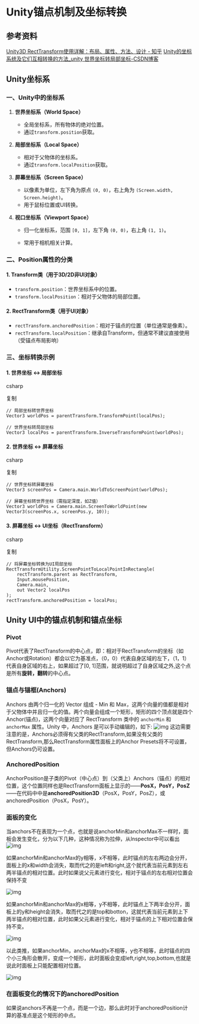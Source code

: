# Unity锚点机制及坐标转换

## 参考资料

[Unity3D RectTransform使用详解：布局、属性、方法、设计 - 知乎](https://zhuanlan.zhihu.com/p/139252379)
[Unity的坐标系统及它们互相转换的方法_unity 世界坐标转局部坐标-CSDN博客](https://blog.csdn.net/mr_five55/article/details/134841438)

## Unity坐标系

### **一、Unity中的坐标系**

1. **世界坐标系（World Space）**

   - 全局坐标系，所有物体的绝对位置。
   - 通过`transform.position`获取。

2. **局部坐标系（Local Space）**

   - 相对于父物体的坐标系。
   - 通过`transform.localPosition`获取。

3. **屏幕坐标系（Screen Space）**

   - 以像素为单位，左下角为原点 `(0, 0)`，右上角为 `(Screen.width, Screen.height)`。
   - 用于鼠标位置或UI转换。

4. **视口坐标系（Viewport Space）**

   - 归一化坐标系，范围 `[0, 1]`，左下角 `(0, 0)`，右上角 `(1, 1)`。

   - 常用于相机相关计算。
     

### **二、Position属性的分类**

#### **1. Transform类（用于3D/2D非UI对象）**

- `transform.position`：世界坐标系中的位置。
- `transform.localPosition`：相对于父物体的局部位置。

#### **2. RectTransform类（用于UI对象）**

- `rectTransform.anchoredPosition`：相对于锚点的位置（单位通常是像素）。
- `rectTransform.localPosition`：继承自Transform，但通常不建议直接使用（受锚点布局影响）

### **三、坐标转换示例**

#### **1. 世界坐标 ↔ 局部坐标**

csharp

复制

```
// 局部坐标转世界坐标
Vector3 worldPos = parentTransform.TransformPoint(localPos);

// 世界坐标转局部坐标
Vector3 localPos = parentTransform.InverseTransformPoint(worldPos);
```

#### **2. 世界坐标 ↔ 屏幕坐标**

csharp

复制

```
// 世界坐标转屏幕坐标
Vector3 screenPos = Camera.main.WorldToScreenPoint(worldPos);

// 屏幕坐标转世界坐标（需指定深度，如Z值）
Vector3 worldPos = Camera.main.ScreenToWorldPoint(new Vector3(screenPos.x, screenPos.y, 10));
```

#### **3. 屏幕坐标 ↔ UI坐标（RectTransform）**

csharp

复制

```
// 将屏幕坐标转换为UI局部坐标
RectTransformUtility.ScreenPointToLocalPointInRectangle(
    rectTransform.parent as RectTransform, 
    Input.mousePosition, 
    Camera.main, 
    out Vector2 localPos
);
rectTransform.anchoredPosition = localPos;
```

## Unity UI中的锚点机制和锚点坐标

### Pivot

Pivot代表了RectTransform的中心点，即：相对于RectTransform的坐标（如Anchor或Rotation）都会以它为基准点，（0，0）代表自身区域的左下，（1，1）代表自身区域的右上，如果超过了[0, 1]范围，就说明超过了自身区域之外,这个点是所有**旋转，翻转**的中心点。

### 锚点与锚框(Anchors)

Anchors 由两个归一化的 Vector 组成 - Min 和 Max，这两个向量的值都是相对于父物体中并且归一化的值。两个向量会组成一个矩形，矩形的四个顶点就是四个 Anchor(锚点)，这两个向量对应了 RectTransform 类中的 `anchorMin` 和 `anchorMax` 属性。Unity 中，Anchors 是可以手动编辑的，如下:
![img](https://typorapicturefivuvuv.oss-cn-shanghai.aliyuncs.com/picgo/v2-229d4146a5b0721f576be5f5054b28ff_1440w.jpg)
这边需要注意的是，Anchors必须得有父类的RectTransform,如果没有父类的RectTransform,那么RectTransform属性面板上的Anchor Presets将不可设置，但Anchors仍可设置。

### AnchoredPosition

AnchorPosition是子类的Pivot（中心点）到（父类上）Anchors（锚点）的相对位置，这个位置同样也是RectTransform面板上显示的——**PosX，PosY，PosZ**——在代码中中是**anchoredPosition3D**（PosX，PosY，PosZ），或anchoredPosition（PosX，PosY）。

### 面板的变化

当anchors不在表现为一个点，也就是说anchorMin和anchorMax不一样时，面板会发生变化，分为以下几种，这种情况称为拉伸，从Inspector中可以看出
![img](https://typorapicturefivuvuv.oss-cn-shanghai.aliyuncs.com/picgo/v2-ed5117a347b729737d391ffc5368d458_1440w.jpg)

如果anchorMin和anchorMax的y相等，x不相等，此时锚点的左右两边会分开，面板上的x和width会消失，取而代之的是left和right,这个就代表当前元素到左右两半锚点的相对位置。此时如果说父元素进行变化，相对于锚点的左右相对位置会保持不变

![img](https://typorapicturefivuvuv.oss-cn-shanghai.aliyuncs.com/picgo/v2-953725d5e811321ea5cefce08c818a56_1440w.jpg)

如果anchorMin和anchorMax的x相等，y不相等，此时锚点上下两半会分开，面板上的y和height会消失，取而代之的是top和botton，这就代表当前元素到上下两半锚点的相对位置，此时如果父元素进行变化，相对于锚点的上下相对位置会保持不变。

![img](https://typorapicturefivuvuv.oss-cn-shanghai.aliyuncs.com/picgo/v2-9886619a2fc7871490eb851ff31e6648_1440w.jpg)

以此类推，如果anchorMin，anchorMax的x不相等，y也不相等，此时锚点的四个小三角形会散开，变成一个矩形，此时面板会变成left,right,top,bottom,也就是说此时面板上只能配置相对位置。

![img](https://typorapicturefivuvuv.oss-cn-shanghai.aliyuncs.com/picgo/v2-5b07b71c0c5a0ba7f8243c3a2030a66b_1440w.jpg)

### 在面板变化的情况下的anchoredPosition

如果说anchors不再是一个点，而是一个边，那么此时对于anchoredPosition计算的基准点是这个矩形的中点。